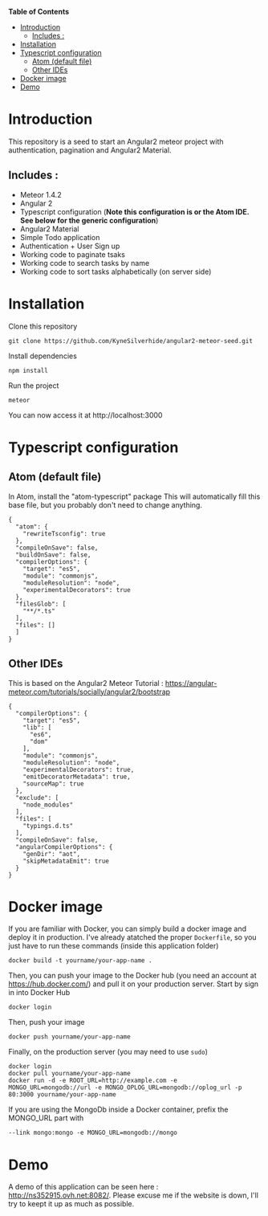 **Table of Contents**

- [Introduction](#)
	- [Includes :](#)
- [Installation](#)
- [Typescript configuration](#)
	- [Atom (default file)](#)
	- [Other IDEs](#)
- [Docker image](#)
- [Demo](#)

# Introduction
This repository is a seed to start an Angular2 meteor project with authentication, pagination and Angular2 Material.

## Includes :
* Meteor 1.4.2
* Angular 2
* Typescript configuration (**Note  this configuration is or the Atom IDE. See below for the generic configuration**)
* Angular2 Material
* Simple Todo application
* Authentication + User Sign up
* Working code to paginate tsaks
* Working code to search tasks by name
* Working code to sort tasks alphabetically (on server side)

# Installation
Clone this repository
```
git clone https://github.com/KyneSilverhide/angular2-meteor-seed.git
```

Install dependencies
```
npm install
```

Run the project
```
meteor
```

You can now access it at http://localhost:3000

# Typescript configuration
## Atom (default file)
In Atom, install the "atom-typescript" package
This will automatically fill this base file, but you probably don't need to change anything.
```
{
  "atom": {
    "rewriteTsconfig": true
  },
  "compileOnSave": false,
  "buildOnSave": false,
  "compilerOptions": {
    "target": "es5",
    "module": "commonjs",
    "moduleResolution": "node",
    "experimentalDecorators": true
  },
  "filesGlob": [
    "**/*.ts"
  ],
  "files": []
  ]
}
```

## Other IDEs 
This is based on the Angular2 Meteor Tutorial : https://angular-meteor.com/tutorials/socially/angular2/bootstrap
```
{
  "compilerOptions": {
    "target": "es5",
    "lib": [
      "es6",
      "dom"
    ],
    "module": "commonjs",
    "moduleResolution": "node",
    "experimentalDecorators": true,
    "emitDecoratorMetadata": true,
    "sourceMap": true
  },
  "exclude": [
    "node_modules"
  ],
  "files": [
    "typings.d.ts"
  ],
  "compileOnSave": false,
  "angularCompilerOptions": {
    "genDir": "aot",
    "skipMetadataEmit": true
  }
}
```

# Docker image
If you are familiar with Docker, you can simply build a docker image and deploy it in production.
I've already atatched the proper `Dockerfile`, so you just have to run these commands (inside this application folder)
```
docker build -t yourname/your-app-name .
```

Then, you can push your image to the Docker hub (you need an account at https://hub.docker.com/) and pull it on your production server.
Start by sign in into Docker Hub
```
docker login
```
Then, push your image
```
docker push yourname/your-app-name
```

Finally, on the production server (you may need to use `sudo`)
```
docker login
docker pull yourname/your-app-name
docker run -d -e ROOT_URL=http://example.com -e MONGO_URL=mongodb://url -e MONGO_OPLOG_URL=mongodb://oplog_url -p 80:3000 yourname/your-app-name
```

If you are using the MongoDb inside a Docker container, prefix the MONGO_URL part with
```
--link mongo:mongo -e MONGO_URL=mongodb://mongo
```


# Demo
A demo of this application can be seen here : http://ns352915.ovh.net:8082/.
Please excuse me if the website is down, I'll try to keept it up as much as possible.

